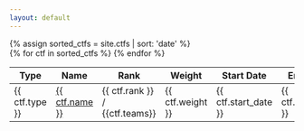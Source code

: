 ```yaml
---
layout: default
---
```


<div class="row">
{% assign sorted_ctfs = site.ctfs | sort: 'date' %}
    <div class="table-responsive">
        <table class="">
            <thead>
                <tr>
                    <th>Type</th>
                    <th>Name</th>
                    <th>Rank</th>
                    <th>Weight</th>
                    <th>Start Date</th>
                    <th>End Date</th>
                </tr>
            </thead>
            <tbody>
            {% for ctf in sorted_ctfs %}
                <tr>
                    <td>{{ ctf.type }}</td>
                    <td><a href="{{ ctf.url }}">{{ ctf.name }}</a></td>
                    <td>{{ ctf.rank }} / {{ctf.teams}}</td>
                    <td>{{ ctf.weight }}</td>
                    <td>{{ ctf.start_date }}</td>
                    <td>{{ ctf.end_date }}</td>
                </tr>
            {% endfor %}
            </tbody>
        </table>
    </div>
</div>